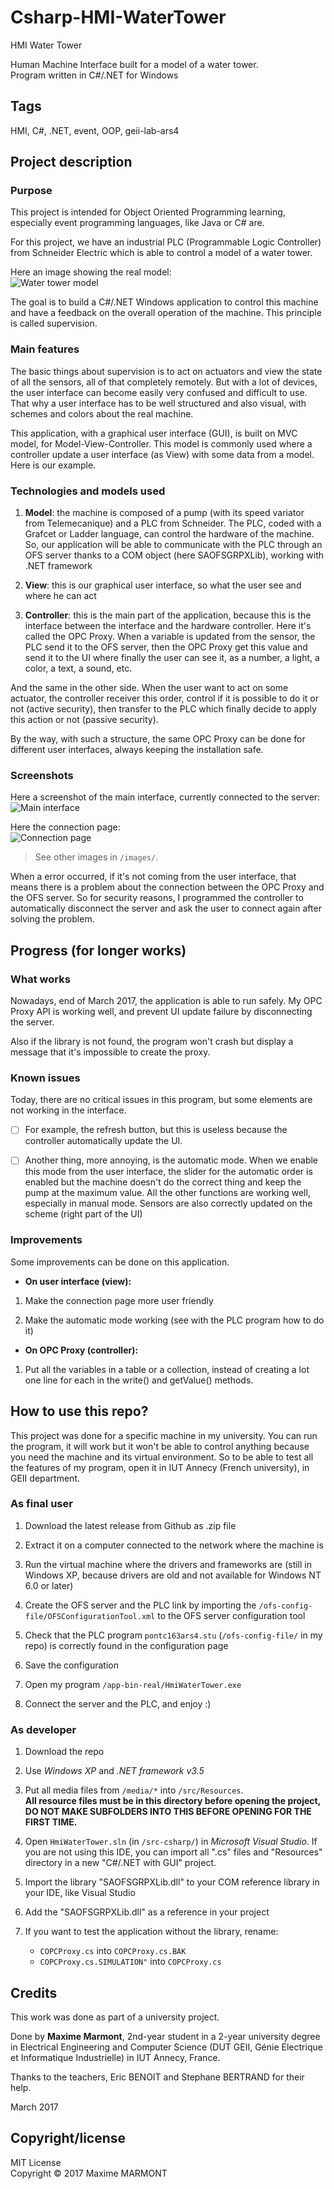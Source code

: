 # Csharp-HMI-WaterTower
HMI Water Tower
  
Human Machine Interface built for a model of a water tower.  
Program written in C#/.NET for Windows

## Tags
HMI, C#, .NET, event, OOP, geii-lab-ars4

## Project description

### Purpose
This project is intended for Object Oriented Programming learning, especially event programming languages, like Java or C# are.
  
For this project, we have an industrial PLC (Programmable Logic Controller) from Schneider Electric which is able to control a model of a water tower. 
  
Here an image showing the real model:  
![Water tower model](/images/ProcessWaterTower)
  
The goal is to build a C#/.NET Windows application to control this machine and have a feedback on the overall operation of the machine. This principle is called supervision.  
  
### Main features
The basic things about supervision is to act on actuators and view the state of all the sensors, all of that completely remotely. But with a lot of devices, the user interface can become easily very confused and difficult to use. That why a user interface has to be well structured and also visual, with schemes and colors about the real machine.
  
This application, with a graphical user interface (GUI), is built on MVC model, for Model-View-Controller. This model is commonly used where a controller update a user interface (as View) with some data from a model. Here is our example.

### Technologies and models used
1. **Model**: the machine is composed of a pump (with its speed variator from Telemecanique) and a PLC from Schneider. The PLC, coded with a Grafcet or Ladder language, can control the hardware of the machine. So, our application will be able to communicate with the PLC through an OFS server thanks to a COM object (here SAOFSGRPXLib), working with .NET framework
  
2. **View**: this is our graphical user interface, so what the user see and where he can act
  
3. **Controller**: this is the main part of the application, because this is the interface between the interface and the hardware controller. Here it's called the OPC Proxy. When a variable is updated from the sensor, the PLC send it to the OFS server, then the OPC Proxy get this value and send it to the UI where finally the user can see it, as a number, a light, a color, a text, a sound, etc.
  
And the same in the other side. When the user want to act on some actuator, the controller receiver this order, control if it is possible to do it or not (active security), then transfer to the PLC which finally decide to apply this action or not (passive security).
	
By the way, with such a structure, the same OPC Proxy can be done for different user interfaces, always keeping the installation safe.

### Screenshots
Here a screenshot of the main interface, currently connected to the server:  
![Main interface](/images/MainUI_connected2.png)

Here the connection page:  
![Connection page](/images/ConnectionManager.png)

> See other images in `/images/`. 

When a error occurred, if it's not coming from the user interface, that means there is a problem about the connection between the OPC Proxy and the OFS server. So for security reasons, I programmed the controller to automatically disconnect the server and ask the user to connect again after solving the problem.

## Progress (for longer works)

### What works
Nowadays, end of March 2017, the application is able to run safely. My OPC Proxy API is working well, and prevent UI update failure by disconnecting the server. 
  
Also if the library is not found, the program won't crash but display a message that it's impossible to create the proxy.

### Known issues
Today, there are no critical issues in this program, but some elements are not working in the interface. 
  
- [ ] For example, the refresh button, but this is useless because the controller automatically update the UI. 

- [ ] Another thing, more annoying, is the automatic mode. When we enable this mode from the user interface, the slider for the automatic order is enabled but the machine doesn't do the correct thing and keep the pump at the maximum value. 
All the other functions are working well, especially in manual mode. Sensors are also correctly updated on the scheme (right part of the UI)

### Improvements
Some improvements can be done on this application. 

* **On user interface (view):**  
  
1. Make the connection page more user friendly
  
2. Make the automatic mode working (see with the PLC program how to do it)
  
* **On OPC Proxy (controller):**
  
1. Put all the variables in a table or a collection, instead of creating a lot one line for each in the write() and getValue() methods.

## How to use this repo?
This project was done for a specific machine in my university. You can run the program, it will work but it won't be able to control anything because you need the machine and its virtual environment. 
So to be able to test all the features of my program, open it in IUT Annecy (French university), in GEII department.

### As final user
1. Download the latest release from Github as .zip file
  
2. Extract it on a computer connected to the network where the machine is
  
3. Run the virtual machine where the drivers and frameworks are (still in Windows XP, because drivers are old and not available for Windows NT 6.0 or later)
  
4. Create the OFS server and the PLC link by importing the `/ofs-config-file/OFSConfigurationTool.xml` to the OFS server configuration tool
  
5. Check that the PLC program `pontc163ars4.stu` (`/ofs-config-file/` in my repo) is correctly found in the configuration page
  
6. Save the configuration
  
7. Open my program `/app-bin-real/HmiWaterTower.exe`
  
8. Connect the server and the PLC, and enjoy :)
  
### As developer
1. Download the repo
  
2. Use *Windows XP* and *.NET framework v3.5*
  
3. Put all media files from `/media/*` into `/src/Resources`.  
**All resource files must be in this directory before opening the project, DO NOT MAKE SUBFOLDERS INTO THIS BEFORE OPENING FOR THE FIRST TIME.**
  
4. Open `HmiWaterTower.sln` (in `/src-csharp/`) in *Microsoft Visual Studio*. If you are not using this IDE, you can import all ".cs" files and "Resources" directory in a new "C#/.NET with GUI" project.
  
5. Import the library "SAOFSGRPXLib.dll" to your COM reference library in your IDE, like Visual Studio
  
6. Add the "SAOFSGRPXLib.dll" as a reference in your project
  
7. If you want to test the application without the library, rename:  
    * `COPCProxy.cs` into `COPCProxy.cs.BAK`  
    * `COPCProxy.cs.SIMULATION"` into `COPCProxy.cs`  

## Credits
This work was done as part of a university project.
  
Done by **Maxime Marmont**, 2nd-year student in a 2-year university degree in Electrical Engineering and Computer Science (DUT GEII, Génie Electrique et Informatique Industrielle) in IUT Annecy, France.
  
Thanks to the teachers, Eric BENOIT and Stephane BERTRAND for their help.
  
March 2017
	
## Copyright/license
MIT License  
Copyright © 2017 Maxime MARMONT
